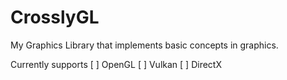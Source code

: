 # CrosslyGL
My Graphics Library that implements basic concepts in graphics.

Currently supports 
[ ] OpenGL
[ ] Vulkan
[ ] DirectX